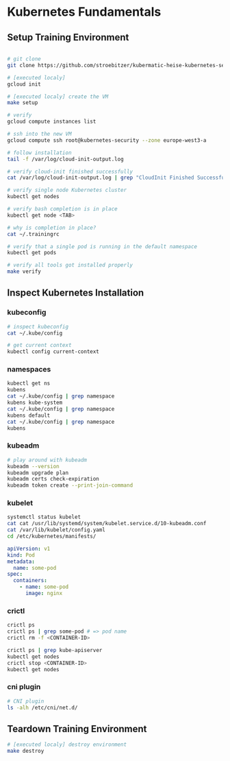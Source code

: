# Kubernetes Fundamentals

## Setup Training Environment

```bash

# git clone
git clone https://github.com/stroebitzer/kubermatic-heise-kubernetes-security.git

# [executed localy]
gcloud init

# [executed localy] create the VM
make setup

# verify
gcloud compute instances list

# ssh into the new VM
gcloud compute ssh root@kubernetes-security --zone europe-west3-a

# follow installation
tail -f /var/log/cloud-init-output.log

# verify cloud-init finished successfully
cat /var/log/cloud-init-output.log | grep "CloudInit Finished Successfully"

# verify single node Kubernetes cluster
kubectl get nodes

# verify bash completion is in place
kubectl get node <TAB>

# why is completion in place?
cat ~/.trainingrc

# verify that a single pod is running in the default namespace
kubectl get pods

# verify all tools got installed properly
make verify
```

## Inspect Kubernetes Installation

### kubeconfig

```bash
# inspect kubeconfig
cat ~/.kube/config

# get current context
kubectl config current-context
```

### namespaces

```bash
kubectl get ns
kubens
cat ~/.kube/config | grep namespace
kubens kube-system
cat ~/.kube/config | grep namespace
kubens default
cat ~/.kube/config | grep namespace
kubens
```

### kubeadm

```bash
# play around with kubeadm
kubeadm --version
kubeadm upgrade plan
kubeadm certs check-expiration
kubeadm token create --print-join-command
```

### kubelet

```bash
systemctl status kubelet
cat cat /usr/lib/systemd/system/kubelet.service.d/10-kubeadm.conf
cat /var/lib/kubelet/config.yaml
cd /etc/kubernetes/manifests/
```

```yaml
apiVersion: v1
kind: Pod
metadata:
  name: some-pod
spec:
  containers:
    - name: some-pod
      image: nginx
```

### crictl

```bash
crictl ps
crictl ps | grep some-pod # => pod name
crictl rm -f <CONTAINER-ID>

crictl ps | grep kube-apiserver
kubectl get nodes
crictl stop <CONTAINER-ID>
kubectl get nodes
```

### cni plugin

```bash
# CNI plugin
ls -alh /etc/cni/net.d/
```

## Teardown Training Environment

```bash
# [executed localy] destroy environment
make destroy
```
